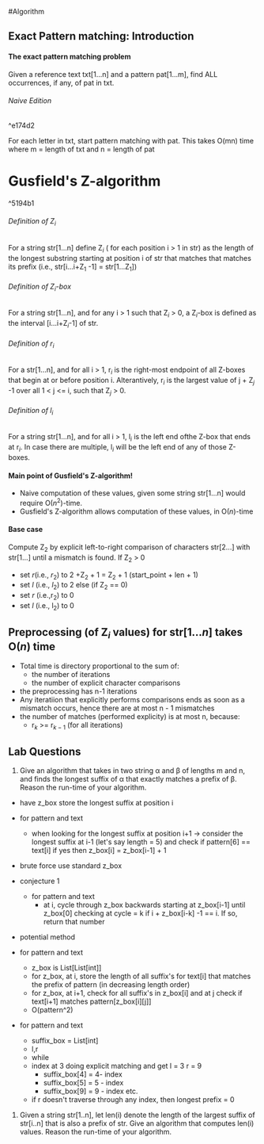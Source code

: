 #Algorithm 
## Exact Pattern matching: Introduction
#### The exact pattern matching problem
Given a reference text txt\[1...n] and a pattern pat\[1...m], find ALL occurrences, if any, of pat in txt.
###### Naive Edition

^e174d2

For each letter in txt, start pattern matching with pat. This takes O(mn) time where m = length of txt and n = length of pat

# Gusfield's Z-algorithm 

^5194b1

###### Definition of Z$_{i}$ 
For a string str\[1...n] define Z$_{i}$ ( for each position i > 1 in str) as the length of the longest substring starting at position i of str that matches that matches its prefix
(i.e., str\[i...i+Z$_{1}$ -1] = str\[1...Z$_{1}$])
###### Definition of Z$_{i}$-box
For a string str\[1...n], and for any i > 1 such that Z$_{i}$ > 0, a Z$_{i}$-box is defined as the interval \[i...i+Z$_{i}$-1] of str.
###### Definition of r$_{i}$
For a str\[1...n], and for all i > 1, r$_{i}$ is the right-most endpoint of all Z-boxes that begin at or before position i.
Alterantively, r$_{i}$ is the largest value of j + Z$_{j}$ -1 over all 1 < j <= i, such that Z$_{j}$ > 0.

###### Definition of l$_{i}$ 
For a string str\[1...n], and for all i > 1, l$_{i}$ is the left end ofthe Z-box that ends at r$_{i}$. In case there are multiple, l$_{i}$ will be the left end of any of those Z-boxes.

#### Main point of Gusfield's Z-algorithm!
- Naive computation of these values, given some string str\[1...n] would require O($n^{2}$)-time.
- Gusfield's Z-algorithm allows computation of these values, in O($n$)-time
#### Base case
Compute Z$_2$ by explicit left-to-right comparison of characters str\[2...] with str\[1...] until a mismatch is found.
If Z$_{2}$ > 0
- set $r$(i.e., $r_{2}$) to 2 +Z$_{2}$ + 1 = Z$_{2}$ + 1 (start_point + len + 1)
- set $l$ (i.e., $l_{2}$) to 2
else (if Z$_{2}$ == 0)
- set $r$ (i.e.,r$_{2}$) to 0
- set $l$ (i.e., l$_{2}$) to 0

## Preprocessing (of Z$_i$ values) for str\[$1...n$] takes O($n$) time
- Total time is directory proportional to the sum of:
	- the number of iterations
	- the number of explicit character comparisons
- the preprocessing has n-1 iterations
- Any iteratiion that explicitly performs comparisons ends as soon as a mismatch occurs, hence there are at most n - 1 mismatches
- the number of matches (performed explicity) is at most n, because:
	- r$_{k}$ >= r$_{k-1}$ (for all iterations)



## Lab Questions
1. Give an algorithm that takes in two string α and β of lengths m and n, and finds the longest suffix of α that exactly matches a prefix of β. Reason the run-time of your algorithm. 
- have z_box store the longest suffix at position i
- for pattern and text
	- when looking for the longest suffix at position i+1 -> consider the longest suffix at i-1 (let's say length = 5) and check if pattern\[6] == text\[i] if yes then z_box\[i] = z_box\[i-1] + 1

- brute force use standard z_box
- conjecture 1
	- for pattern and text
		- at i, cycle through z_box backwards starting at z_box\[i-1] until z_box\[0] checking at cycle = k if i + z_box\[i-k] -1 == i. If so, return that number

- potential method
- for pattern and text
	- z_box is List\[List\[int]]
	- for z_box, at i, store the length of all suffix's for text\[i] that matches the prefix of pattern (in decreasing length order)
	- for z_box, at i+1, check for all suffix's in z_box\[i] and at j check if text\[i+1] matches pattern\[z_box\[i]\[j]]
	- O(pattern^2)

- for pattern and text
	- suffix_box = List\[int]
	- l,r 
	- while 
	- index at 3 doing explicit matching and get l = 3 r = 9
		- suffix_box\[4] = 4- index
		- suffix_box\[5] = 5 - index
		- suffix_box\[9] = 9 - index etc.
	- if r doesn't traverse through any index, then longest prefix = 0
		




1. Given a string str\[1..n], let len(i) denote the length of the largest suffix of str\[i..n] that is also a prefix of str. Give an algorithm that computes len(i) values. Reason the run-time of your algorithm.